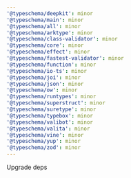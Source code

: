 ```yaml
---
'@typeschema/deepkit': minor
'@typeschema/main': minor
'@typeschema/all': minor
'@typeschema/arktype': minor
'@typeschema/class-validator': minor
'@typeschema/core': minor
'@typeschema/effect': minor
'@typeschema/fastest-validator': minor
'@typeschema/function': minor
'@typeschema/io-ts': minor
'@typeschema/joi': minor
'@typeschema/json': minor
'@typeschema/ow': minor
'@typeschema/runtypes': minor
'@typeschema/superstruct': minor
'@typeschema/suretype': minor
'@typeschema/typebox': minor
'@typeschema/valibot': minor
'@typeschema/valita': minor
'@typeschema/vine': minor
'@typeschema/yup': minor
'@typeschema/zod': minor
---
```


Upgrade deps
